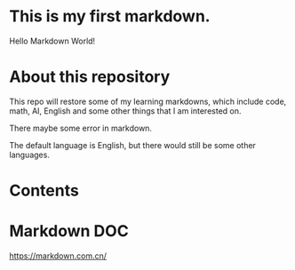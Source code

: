 # This is my first markdown.
Hello Markdown World!
# About this repository
This repo will restore some of my learning markdowns, which include code, math, AI, English and some other things that I am interested on.

There maybe some error in markdown.

The default language is English, but there would still be some other languages.
# Contents
# Markdown DOC
https://markdown.com.cn/